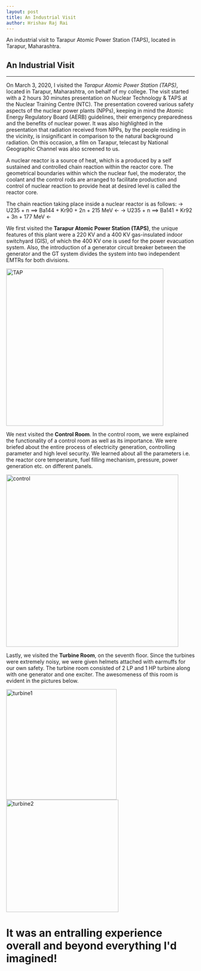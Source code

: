 ```yaml
---
layout: post
title: An Industrial Visit
author: Hrishav Raj Rai
---
```


An industrial visit to Tarapur Atomic Power Station (TAPS), located in Tarapur, Maharashtra. 

## An Industrial Visit 
-----

On March 3, 2020, I visited the *Tarapur Atomic Power Station (TAPS)*, located in Tarapur, Maharashtra, on behalf of my college. The visit started with a 2 hours 30 minutes presentation on Nuclear Technology & TAPS at the Nuclear Training Centre (NTC). The presentation covered various safety aspects of the nuclear power plants (NPPs), keeping in mind the Atomic Energy Regulatory Board (AERB) guidelines, their emergency preparedness and the benefits of nuclear power. It was also highlighted in the presentation that radiation received from NPPs, by the people residing in the vicinity, is insignificant in comparison to the natural background radiation. On this occasion, a film on Tarapur, telecast by National Geographic Channel was also screened to us.

A nuclear reactor is a source of heat, which is a produced by a self sustained and controlled chain reaction within the reactor core. The geometrical boundaries within which the nuclear fuel, the moderator, the coolant and the control rods are arranged to facilitate production and control of nuclear reaction to provide heat at desired level is called the reactor core.

The chain reaction taking place inside a nuclear reactor is as follows:
-> U235 + n ==> Ba144 + Kr90 + 2n + 215 MeV <-
-> U235 + n ==> Ba141 + Kr92 + 3n + 177 MeV <-

We first visited the **Tarapur Atomic Power Station (TAPS)**, the unique features of this plant were a 220 KV and a 400 KV gas-insulated indoor switchyard (GIS), of which the 400 KV one is used for the power evacuation system. Also, the introduction of a generator circuit breaker between the generator and the GT system divides the system into two independent EMTRs for both divisions.

<img width="420" alt="TAP" src="https://user-images.githubusercontent.com/62136094/76680106-f6d44000-660b-11ea-9b0f-875c49643439.png">

We next visited the **Control Room**. In the control room, we were explained the functionality of a control room as well as its importance. We were briefed about the entire process of electricity generation, controlling parameter and high level security. We learned about all the parameters i.e. the reactor core temperature, fuel filling mechanism, pressure, power generation etc. on different panels.

<img width="460" alt="control" src="https://user-images.githubusercontent.com/62136094/76680112-005da800-660c-11ea-8c94-94395582beaf.png">

Lastly, we visited the **Turbine Room**, on the seventh floor. Since the turbines were extremely noisy, we were given helmets attached with earmuffs for our own safety. The turbine room consisted of 2 LP and 1 HP turbine along with one generator and one exciter. The awesomeness of this room is evident in the pictures below.


<img width="295" alt="turbine1" src="https://user-images.githubusercontent.com/62136094/76680119-08b5e300-660c-11ea-897c-3724787060f4.png">      <img width="300" alt="turbine2" src="https://user-images.githubusercontent.com/62136094/76680121-0d7a9700-660c-11ea-955f-a214e7fd74bd.png">


# It was an entralling experience overall and beyond everything I'd imagined! 
